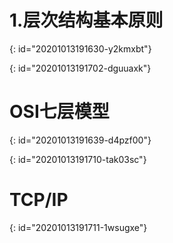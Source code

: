 # 1.层次结构基本原则
{: id="20201013191630-y2kmxbt"}

{: id="20201013191702-dguuaxk"}

# OSI七层模型
{: id="20201013191639-d4pzf00"}

{: id="20201013191710-tak03sc"}

# TCP/IP
{: id="20201013191711-1wsugxe"}

